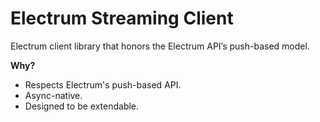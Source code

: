 # Electrum Streaming Client

Electrum client library that honors the Electrum API’s push-based model.

**Why?**

* Respects Electrum's push-based API.
* Async-native.
* Designed to be extendable.

